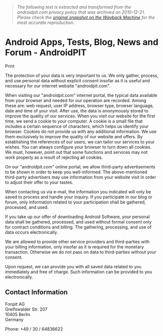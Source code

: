> *The following text is extracted and transformed from the androidpit.com privacy policy that was archived on 2010-12-21. Please check the [original snapshot on the Wayback Machine](https://web.archive.org/web/20101221030450id_/http%3A//www.androidpit.com/en/android/privacy) for the most accurate reproduction.*

# Android Apps, Tests, Blog, News and Forum - AndroidPIT

Print

The protection of your data is very important to us. We only gather, process, and use personal data without explicit consent insofar as it is useful and necessary for our internet website "androidpit.com". 

When visiting our "androidpit.com" internet portal, the typical data available from your browser and needed for our operation are recorded. Among these are: web request, user IP address, browser type, browser language, date and time of your visit. After use, the data is anonymously stored to improve the quality of our services. When you visit our website for the first time, we send a cookie to your computer. A cookie is a small file that includes a certain sequence of characters, which helps us identify your browser. Cookies do not provide us with any additional information. We use them exclusively to improve the quality of our website and offers. By establishing the references of our users, we can tailor our services to your wishes. You can always configure your browser to turn down all cookies. We must, however, point out that some functions and services may not work properly as a result of rejecting all cookies. 

On our "androidpit.com" online portal, we allow third-party advertisements to be shown in order to keep you well-informed. The above-mentioned third-party advertisers may use information from your website visit in order to adjust their offer to your tastes. 

When contacting us via e-mail, the information you indicated will only be saved to process and handle your inquiry. If you participate in our blog or forum, only information related to your participation shall be gathered, processed, and used. 

If you take up our offer of downloading Android Software, your personal data shall be gathered, processed, and used without formal consent only for contract conditions and billing. The gathering, processing, and use of data occurs electronically. 

We are allowed to provide other service providers and third-parties with your billing information, only insofar as it is required for the monetary transaction. Otherwise we do not pass on data to third-parties without your consent. 

Upon request, we can provide you with all saved data related to you immediately and free of charge. Such information can be provided to you electronically. 

## Contact Information

Fonpit AG  
Greifswalder Str. 207  
10405 Berlin  
Germany 

Phone: +49 / 30 / 64836622 
